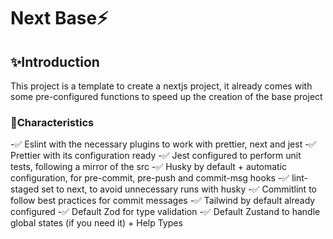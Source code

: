 # Next Base⚡

## ✨Introduction

This project is a template to create a nextjs project, it already comes with some pre-configured functions to speed up the creation of the base project

### 📇Characteristics
-✅ Eslint with the necessary plugins to work with prettier, next and jest
-✅ Prettier with its configuration ready
-✅ Jest configured to perform unit tests, following a mirror of the src
-✅ Husky by default + automatic configuration, for pre-commit, pre-push and commit-msg hooks
-✅ lint-staged set to next, to avoid unnecessary runs with husky
-✅ Commitlint to follow best practices for commit messages
-✅ Tailwind by default already configured
-✅ Default Zod for type validation
-✅ Default Zustand to handle global states (if you need it) + Help Types
